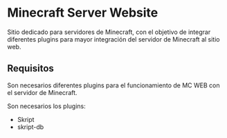 # Minecraft Server Website
Sitio dedicado para servidores de Minecraft, con el objetivo de integrar diferentes plugins para mayor integración del servidor de Minecraft al sitio web.

## Requisitos

Son necesarios diferentes plugins para el funcionamiento de MC WEB con el servidor de Minecraft.

Son necesarios los plugins:

- Skript
- skript-db